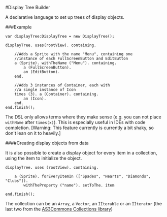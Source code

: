 #Display Tree Builder

A declarative language to set up trees of display objects.

###Example

    var displayTree:DisplayTree = new DisplayTree();

    displayTree. uses(rootView). containing.

    	//Adds a Sprite with the name "Menu", containing one
    	//instance of each FullScreenButton and EditButton
    	a (Sprite). withTheName ("Menu"). containing.
    		a (FullScreenButton).
    		an (EditButton).
    	end.

    	//Adds 3 instances of Container, each with
    	//a single instance of Icon
    	times (3). a (Container). containing.
    		an (Icon).
    	end.
    end.finish();

The DSL only allows terms where they make sense (e.g. you can not place
`withName` after `times(x)`). This is especially useful in IDEs with
code completion. [Warning: This feature currently is currently a bit shaky, so
don't lean on it to heavily.]


####Creating display objects from data

It is also possible to create a display object for every item in a collection, using
the item to initialize the object.

    displayTree. uses (rootView). containing.

	    a (Sprite). forEveryItemIn (["Spades", "Hearts", "Diamonds", "Clubs"]).
		    withTheProperty ("name"). setToThe. item

    end.finish();

The collection can be an `Array`, a `Vector`, an `IIterable` or an `IIterator` (the last two from the
[AS3Commons Collections library](http://www.as3commons.org/as3-commons-collections/index.html "AS3Commons Collections"))


